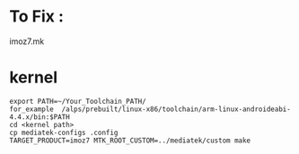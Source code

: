 To Fix :
========

imoz7.mk


kernel
======

	export PATH=~/Your_Toolchain_PATH/ 
	for_example  /alps/prebuilt/linux-x86/toolchain/arm-linux-androideabi-4.4.x/bin:$PATH
	cd <kernel path>
	cp mediatek-configs .config
	TARGET_PRODUCT=imoz7 MTK_ROOT_CUSTOM=../mediatek/custom make
